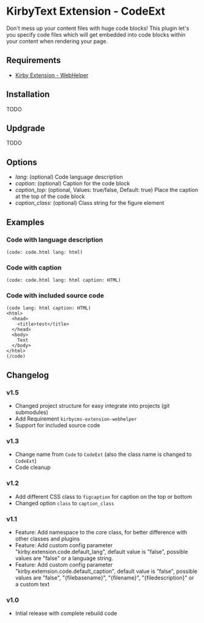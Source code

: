# KirbyText Extension - CodeExt

Don't mess up your content files with huge code blocks! This plugin let's you specify code files which will get embedded into code blocks within your content when rendering your page.

## Requirements

* [Kirby Extension - WebHelper](https://github.com/fanningert/kirbycms-extension-webhelper)

## Installation

TODO

## Updgrade

TODO

## Options

* *lang*: (optional) Code language description
* *caption*: (optional) Caption for the code block
* *caption_top*: (optional, Values: true/false, Default: true) Place the caption at the top of the code block
* *caption_class*: (optional) Class string for the figure element

## Examples

### Code with language description

```
(code: code.html lang: html)
```

### Code with caption

```
(code: code.html lang: html caption: HTML)
```

### Code with included source code

```
(code lang: html caption: HTML)
<html>
  <head>
    <title>test</title>
  </head>
  <body>
    Text
  </body>
</html>
(/code)
```


## Changelog

### v1.5

* Changed project structure for easy integrate into projects (git submodules)
* Add Requirement `kirbycms-extension-webhelper`
* Support for included source code

### v1.3
 
* Change name from `Code` to `CodeExt` (also the class name is changed to `CodeExt`)
* Code cleanup

### v1.2

* Add different CSS class to `figcaption` for caption on the top or bottom
* Changed option `class` to `caption_class`

### v1.1 

* Feature: Add namespace to the core class, for better difference with other classes and plugins
* Feature: Add custom config parameter "kirby.extension.code.default_lang", default value is "false", possible values are "false" or a language string.
* Feature: Add custom config parameter "kirby.extemsion.code.default_caption", default value is "false", possible values are "false", "{filebasename}", "{filename}", "{filedescription}" or a custom text

### v1.0

* Intial release with complete rebuild code